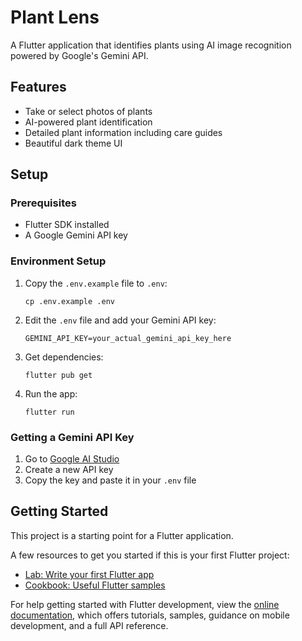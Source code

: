 # Plant Lens

A Flutter application that identifies plants using AI image recognition powered by Google's Gemini API.

## Features

- Take or select photos of plants
- AI-powered plant identification
- Detailed plant information including care guides
- Beautiful dark theme UI

## Setup

### Prerequisites

- Flutter SDK installed
- A Google Gemini API key

### Environment Setup

1. Copy the `.env.example` file to `.env`:
   ```
   cp .env.example .env
   ```

2. Edit the `.env` file and add your Gemini API key:
   ```
   GEMINI_API_KEY=your_actual_gemini_api_key_here
   ```

3. Get dependencies:
   ```
   flutter pub get
   ```

4. Run the app:
   ```
   flutter run
   ```

### Getting a Gemini API Key

1. Go to [Google AI Studio](https://makersuite.google.com/app/apikey)
2. Create a new API key
3. Copy the key and paste it in your `.env` file

## Getting Started

This project is a starting point for a Flutter application.

A few resources to get you started if this is your first Flutter project:

- [Lab: Write your first Flutter app](https://docs.flutter.dev/get-started/codelab)
- [Cookbook: Useful Flutter samples](https://docs.flutter.dev/cookbook)

For help getting started with Flutter development, view the
[online documentation](https://docs.flutter.dev/), which offers tutorials,
samples, guidance on mobile development, and a full API reference.
